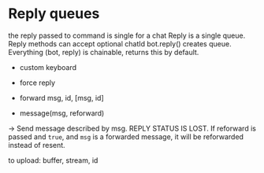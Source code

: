 # Reply queues

the reply passed to command is single for a chat
Reply is a single queue.
Reply methods can accept optional chatId
bot.reply() creates queue.
Everything (bot, reply) is chainable, returns this by default.


- custom keyboard
- force reply
- forward msg, id, [msg, id]

- message(msg, reforward)

 -> Send message described by msg. REPLY STATUS IS LOST.
    If reforward is passed and `true`, and `msg` is a forwarded
    message, it will be reforwarded instead of resent.

to upload: buffer, stream, id
